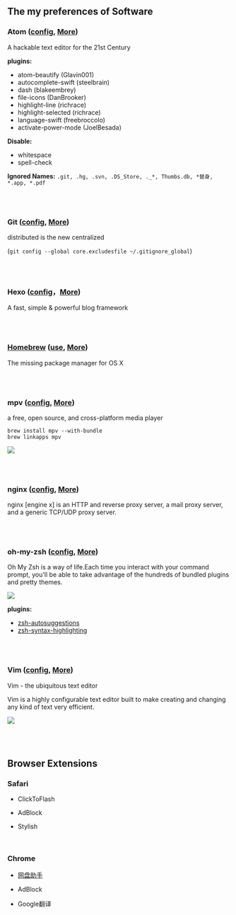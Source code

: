 ## The my preferences of Software


### Atom ([config](https://github.com/ykqmain/Preference/tree/master/Atom), [More](https://atom.io))

A hackable text editor for the 21st Century

**plugins:**
* atom-beautify (Glavin001)
* autocomplete-swift (steelbrain)
* dash (blakeembrey)
* file-icons (DanBrooker)
* highlight-line (richrace)
* highlight-selected (richrace)
* language-swift (freebroccolo)
* activate-power-mode (JoelBesada)

**Disable:**
* whitespace
* spell-check

**Ignored Names:**
`.git, .hg, .svn, .DS_Store, ._*, Thumbs.db, *替身, *.app, *.pdf`

<br><br>


### Git ([config](https://github.com/ykqmain/Preference/tree/master/Git), [More](https://git-scm.com))

distributed is the new centralized

(`git config --global core.excludesfile ~/.gitignore_global`)

<br><br>


### Hexo ([config](https://github.com/ykqmain/Preference/tree/master/Hexo)，[More](https://hexo.io))

A fast, simple & powerful blog framework

<br><br>


### <u>Homebrew</u> ([use](https://github.com/ykqmain/Preference/tree/master/brew), [More](http://brew.sh/index_zh-cn.html))


The missing package manager for OS X

<br><br>


### mpv ([config](https://github.com/ykqmain/Preference/tree/master/mpv), [More](https://mpv.io))

a free, open source, and cross-platform media player

```
brew install mpv --with-bundle
brew linkapps mpv
```

![](https://github.com/ykqmain/Preference/blob/master/picture/TheLittlePrince.png)

<br><br>


### nginx ([config](https://github.com/ykqmain/Preference/blob/master/nginx/nginx.conf), [More](https://nginx.org/en/))

nginx [engine x] is an HTTP and reverse proxy server, a mail proxy server, and a generic TCP/UDP proxy server.

<br><br>


### oh-my-zsh ([config](https://github.com/ykqmain/Preference/tree/master/oh-my-zsh), [More](https://github.com/robbyrussell/oh-my-zsh))

Oh My Zsh is a way of life.Each time you interact with your command prompt, you'll be able to take advantage of the hundreds of bundled plugins and pretty themes. 

![](https://github.com/ykqmain/Preference/blob/master/picture/zsh.png)

**plugins:**
* [zsh-autosuggestions](https://github.com/zsh-users/zsh-autosuggestions)
* [zsh-syntax-highlighting](https://github.com/zsh-users/zsh-syntax-highlighting)

<br><br>


### Vim ([config](https://github.com/ykqmain/Preference/blob/master/Vim/.vimrc), [More](http://www.vim.org))

Vim - the ubiquitous text editor

Vim is a highly configurable text editor built to make creating and changing any kind of text very efficient.

![](https://github.com/ykqmain/Preference/blob/master/picture/vim.png)

<br><br>


## Browser Extensions

### Safari

* ClickToFlash

* AdBlock

* Stylish

<br>

### Chrome

* [网盘助手](https://github.com/acgotaku/BaiduExporter)

* AdBlock

* Google翻译